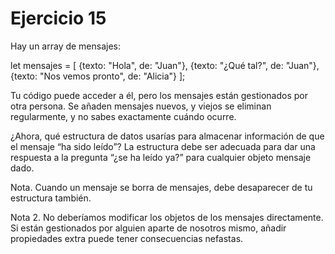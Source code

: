 <h1>Ejercicio 15</h1>
<p>Hay un array de mensajes:</p>
    let mensajes = [
        {texto: "Hola", de: "Juan"},
        {texto: "¿Qué tal?", de: "Juan"},
        {texto: "Nos vemos pronto", de: "Alicia"}
    ];
<p>Tu código puede acceder a él, pero los mensajes están gestionados por otra persona. Se añaden mensajes nuevos, y viejos se eliminan regularmente, y no sabes exactamente cuándo ocurre.</p>
<p>¿Ahora, qué estructura de datos usarías para almacenar información de que el mensaje “ha sido leído”? La estructura debe ser adecuada para dar una respuesta a la pregunta “¿se ha leído ya?” para cualquier objeto mensaje dado.</p>
<p>Nota. Cuando un mensaje se borra de mensajes, debe desaparecer de tu estructura también.</p>
<p>Nota 2. No deberíamos modificar los objetos de los mensajes directamente. Si están gestionados por alguien aparte de nosotros mismo, añadir propiedades extra puede tener consecuencias nefastas.</p>
